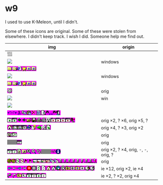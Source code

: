 # w9

I used to use K-Meleon, until I didn't.

Some of these icons are original. Some of these were stolen from elsewhere. I didn't keep track. I wish I did. Someone help me find out.

| img | origin |
| - | - |
| <img src="back.bmp" /> |  |
| <img src="bookmarks-edit.ico" /> | windows |
| <img src="bookmarks.bmp" /> |  |
| <img src="default.ico" /> | windows |
| <img src="favorites.bmp" /> |  |
| <img src="icon-preferences.bmp" /> | orig |
| <img src="loading.ico" /> | win |
| <img src="main.ico" /> |  |
| <img src="menu-edit.bmp" /> |  |
| <img src="menu-file.bmp" /> | orig &times;2, ? &times;6, orig &times;5, ? |
| <img src="menu-help.bmp" /> | orig &times;4, ? &times;3, orig &times;2 |
| <img src="menu-sessions.bmp" /> | orig |
| <img src="menu-tools.bmp" /> | orig |
| <img src="menu-view.bmp" /> | orig &times;2, ? &times;4, orig, -, -, orig, ? |
| <img src="toolbar-privacy.bmp" /> | orig |
| <img src="toolbar-standard.bmp" /> | ie &times;12, orig &times;2, ie &times;4 |
| <img src="toolbar.bmp" /> | ie &times;2, ? &times;2, orig &times;4 |
